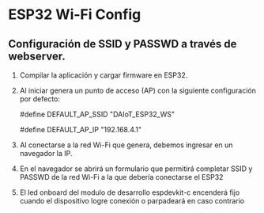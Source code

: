 # ESP32 Wi-Fi Config

## Configuración de SSID y PASSWD a través de webserver.

1. Compilar la aplicación y cargar firmware en ESP32.

2. Al iniciar genera un punto de acceso (AP) con la siguiente configuración por defecto: 

    #define DEFAULT_AP_SSID "DAIoT_ESP32_WS"

    #define DEFAULT_AP_IP "192.168.4.1"

3. Al conectarse a la red Wi-Fi que genera, debemos ingresar en un navegador la IP.

4. En el navegador se abrirá un formulario que permitirá completar SSID y PASSWD de la red Wi-Fi
a la que debería conectarse el ESP32

5. El led onboard del modulo de desarrollo espdevkit-c encenderá fijo cuando el dispositivo logre conexión o parpadeará en caso contrario